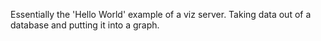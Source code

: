 
Essentially the 'Hello World' example of a viz server. Taking data out of a database and putting it into a graph.